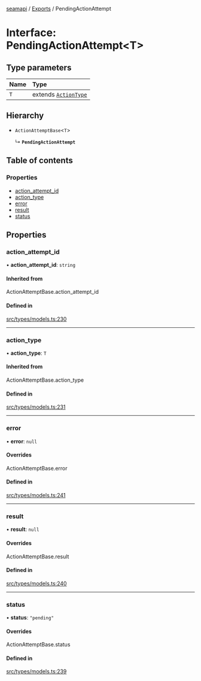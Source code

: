[seamapi](../README.md) / [Exports](../modules.md) / PendingActionAttempt

# Interface: PendingActionAttempt<T\>

## Type parameters

| Name | Type |
| :------ | :------ |
| `T` | extends [`ActionType`](../modules.md#actiontype) |

## Hierarchy

- `ActionAttemptBase`<`T`\>

  ↳ **`PendingActionAttempt`**

## Table of contents

### Properties

- [action\_attempt\_id](PendingActionAttempt.md#action_attempt_id)
- [action\_type](PendingActionAttempt.md#action_type)
- [error](PendingActionAttempt.md#error)
- [result](PendingActionAttempt.md#result)
- [status](PendingActionAttempt.md#status)

## Properties

### action\_attempt\_id

• **action\_attempt\_id**: `string`

#### Inherited from

ActionAttemptBase.action\_attempt\_id

#### Defined in

[src/types/models.ts:230](https://github.com/seamapi/javascript/blob/main/src/types/models.ts#L230)

___

### action\_type

• **action\_type**: `T`

#### Inherited from

ActionAttemptBase.action\_type

#### Defined in

[src/types/models.ts:231](https://github.com/seamapi/javascript/blob/main/src/types/models.ts#L231)

___

### error

• **error**: ``null``

#### Overrides

ActionAttemptBase.error

#### Defined in

[src/types/models.ts:241](https://github.com/seamapi/javascript/blob/main/src/types/models.ts#L241)

___

### result

• **result**: ``null``

#### Overrides

ActionAttemptBase.result

#### Defined in

[src/types/models.ts:240](https://github.com/seamapi/javascript/blob/main/src/types/models.ts#L240)

___

### status

• **status**: ``"pending"``

#### Overrides

ActionAttemptBase.status

#### Defined in

[src/types/models.ts:239](https://github.com/seamapi/javascript/blob/main/src/types/models.ts#L239)
